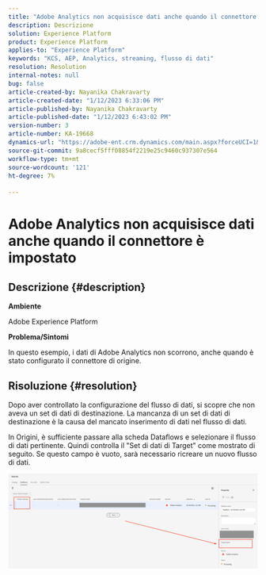 ```yaml
---
title: "Adobe Analytics non acquisisce dati anche quando il connettore è impostato"
description: Descrizione
solution: Experience Platform
product: Experience Platform
applies-to: "Experience Platform"
keywords: "KCS, AEP, Analytics, streaming, flusso di dati"
resolution: Resolution
internal-notes: null
bug: false
article-created-by: Nayanika Chakravarty
article-created-date: "1/12/2023 6:33:06 PM"
article-published-by: Nayanika Chakravarty
article-published-date: "1/12/2023 6:43:02 PM"
version-number: 3
article-number: KA-19668
dynamics-url: "https://adobe-ent.crm.dynamics.com/main.aspx?forceUCI=1&pagetype=entityrecord&etn=knowledgearticle&id=4f0d8b8b-a792-ed11-aad1-6045bd006c82"
source-git-commit: 9a8cecf5fff08854f2219e25c9460c937307e564
workflow-type: tm+mt
source-wordcount: '121'
ht-degree: 7%

---
```


# Adobe Analytics non acquisisce dati anche quando il connettore è impostato

## Descrizione {#description}


<b>Ambiente</b>

Adobe Experience Platform

<b>Problema/Sintomi</b>

In questo esempio, i dati di Adobe Analytics non scorrono, anche quando è stato configurato il connettore di origine.


## Risoluzione {#resolution}


Dopo aver controllato la configurazione del flusso di dati, si scopre che non aveva un set di dati di destinazione. La mancanza di un set di dati di destinazione è la causa del mancato inserimento di dati nel flusso di dati.

In Origini, è sufficiente passare alla scheda Dataflows e selezionare il flusso di dati pertinente. Quindi controlla il &quot;Set di dati di Target&quot; come mostrato di seguito. Se questo campo è vuoto, sarà necessario ricreare un nuovo flusso di dati.

![](assets/6dcf5ee4-5adb-ec11-a7b6-0022480b01c6.png)



















